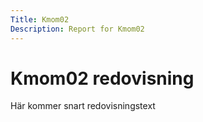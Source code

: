 ```yaml
---
Title: Kmom02
Description: Report for Kmom02
---
```


Kmom02 redovisning
==========================

Här kommer snart redovisningstext
